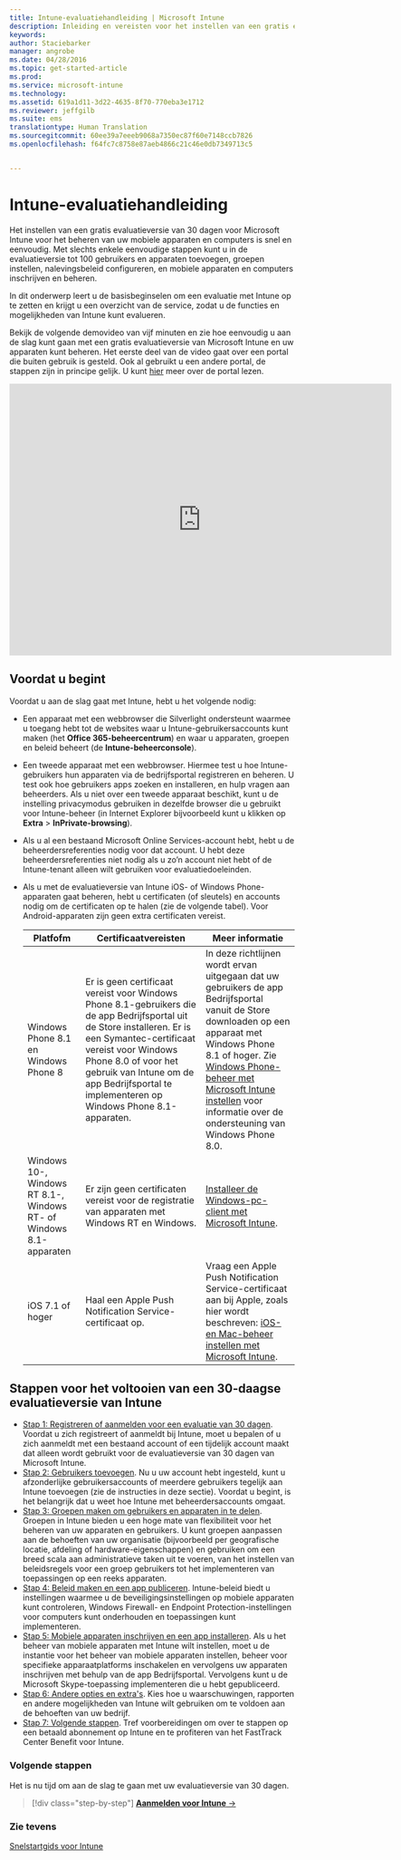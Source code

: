 ```yaml
---
title: Intune-evaluatiehandleiding | Microsoft Intune
description: Inleiding en vereisten voor het instellen van een gratis evaluatieversie van Intune van 30 dagen
keywords: 
author: Staciebarker
manager: angrobe
ms.date: 04/28/2016
ms.topic: get-started-article
ms.prod: 
ms.service: microsoft-intune
ms.technology: 
ms.assetid: 619a1d11-3d22-4635-8f70-770eba3e1712
ms.reviewer: jeffgilb
ms.suite: ems
translationtype: Human Translation
ms.sourcegitcommit: 60ee39a7eeeb9068a7350ec87f60e7148ccb7826
ms.openlocfilehash: f64fc7c8758e87aeb4866c21c46e0db7349713c5


---
```


# Intune-evaluatiehandleiding
Het instellen van een gratis evaluatieversie van 30 dagen voor Microsoft Intune voor het beheren van uw mobiele apparaten en computers is snel en eenvoudig. Met slechts enkele eenvoudige stappen kunt u in de evaluatieversie tot 100 gebruikers en apparaten toevoegen, groepen instellen, nalevingsbeleid configureren, en mobiele apparaten en computers inschrijven en beheren.

In dit onderwerp leert u de basisbeginselen om een evaluatie met Intune op te zetten en krijgt u een overzicht van de service, zodat u de functies en mogelijkheden van Intune kunt evalueren.

Bekijk de volgende demovideo van vijf minuten en zie hoe eenvoudig u aan de slag kunt gaan met een gratis evaluatieversie van Microsoft Intune en uw apparaten kunt beheren. Het eerste deel van de video gaat over een portal die buiten gebruik is gesteld. Ook al gebruikt u een andere portal, de stappen zijn in principe gelijk. U kunt [hier](https://docs.microsoft.com/intune/deploy-use/account-portal-merged-with-Office-365) meer over de portal lezen.

<iframe width="675" height="480" src="https://www.youtube.com/embed/ltcZvm4VOFU" frameborder="0" allowfullscreen></iframe>

## Voordat u begint
Voordat u aan de slag gaat met Intune, hebt u het volgende nodig:

-   Een apparaat met een webbrowser die Silverlight ondersteunt waarmee u toegang hebt tot de websites waar u Intune-gebruikersaccounts kunt maken (het **Office 365-beheercentrum**) en waar u apparaten, groepen en beleid beheert (de **Intune-beheerconsole**).

-   Een tweede apparaat met een webbrowser. Hiermee test u hoe Intune-gebruikers hun apparaten via de bedrijfsportal registreren en beheren. U test ook hoe gebruikers apps zoeken en installeren, en hulp vragen aan beheerders. Als u niet over een tweede apparaat beschikt, kunt u de instelling privacymodus gebruiken in dezelfde browser die u gebruikt voor Intune-beheer (in Internet Explorer bijvoorbeeld kunt u klikken op **Extra** &gt; **InPrivate-browsing**).

-   Als u al een bestaand Microsoft Online Services-account hebt, hebt u de beheerdersreferenties nodig voor dat account. U hebt deze beheerdersreferenties niet nodig als u zo’n account niet hebt of de Intune-tenant alleen wilt gebruiken voor evaluatiedoeleinden.

-   Als u met de evaluatieversie van Intune iOS- of Windows Phone-apparaten gaat beheren, hebt u certificaten (of sleutels) en accounts nodig om de certificaten op te halen (zie de volgende tabel). Voor Android-apparaten zijn geen extra certificaten vereist.

    |Platfofm|Certificaatvereisten|Meer informatie|
    |------------|----------------------------|--------------------|
    |Windows Phone 8.1 en Windows Phone 8 |Er is geen certificaat vereist voor Windows Phone 8.1-gebruikers die de app Bedrijfsportal uit de Store installeren. Er is een Symantec-certificaat vereist voor Windows Phone 8.0 of voor het gebruik van Intune om de app Bedrijfsportal te implementeren op Windows Phone 8.1-apparaten.|In deze richtlijnen wordt ervan uitgegaan dat uw gebruikers de app Bedrijfsportal vanuit de Store downloaden op een apparaat met Windows Phone 8.1 of hoger. Zie [Windows Phone-beheer met Microsoft Intune instellen](/Intune/Deploy-Use/set-up-windows-phone-management-with-microsoft-intune) voor informatie over de ondersteuning van Windows Phone 8.0.|
    |Windows 10-, Windows RT 8.1-, Windows RT- of Windows 8.1-apparaten|Er zijn geen certificaten vereist voor de registratie van apparaten met Windows RT en Windows.|[Installeer de Windows-pc-client met Microsoft Intune](/Intune/Deploy-Use/install-the-windows-pc-client-with-microsoft-intune).|
    |iOS 7.1 of hoger|Haal een Apple Push Notification Service-certificaat op.|Vraag een Apple Push Notification Service-certificaat aan bij Apple, zoals hier wordt beschreven: [iOS- en Mac-beheer instellen met Microsoft Intune](/Intune/Deploy-Use/set-up-ios-and-mac-management-with-microsoft-intune).|

## Stappen voor het voltooien van een 30-daagse evaluatieversie van Intune
- [Stap 1: Registreren of aanmelden voor een evaluatie van 30 dagen](get-started-with-a-30-day-trial-of-microsoft-intune-step-1.md). Voordat u zich registreert of aanmeldt bij Intune, moet u bepalen of u zich aanmeldt met een bestaand account of een tijdelijk account maakt dat alleen wordt gebruikt voor de evaluatieversie van 30 dagen van Microsoft Intune.
- [Stap 2: Gebruikers toevoegen](get-started-with-a-30-day-trial-of-microsoft-intune-step-2.md). Nu u uw account hebt ingesteld, kunt u afzonderlijke gebruikersaccounts of meerdere gebruikers tegelijk aan Intune toevoegen (zie de instructies in deze sectie). Voordat u begint, is het belangrijk dat u weet hoe Intune met beheerdersaccounts omgaat.
- [Stap 3: Groepen maken om gebruikers en apparaten in te delen](get-started-with-a-30-day-trial-of-microsoft-intune-step-3.md). Groepen in Intune bieden u een hoge mate van flexibiliteit voor het beheren van uw apparaten en gebruikers. U kunt groepen aanpassen aan de behoeften van uw organisatie (bijvoorbeeld per geografische locatie, afdeling of hardware-eigenschappen) en gebruiken om een breed scala aan administratieve taken uit te voeren, van het instellen van beleidsregels voor een groep gebruikers tot het implementeren van toepassingen op een reeks apparaten.
- [Stap 4: Beleid maken en een app publiceren](get-started-with-a-30-day-trial-of-microsoft-intune-step-4.md). Intune-beleid biedt u instellingen waarmee u de beveiligingsinstellingen op mobiele apparaten kunt controleren, Windows Firewall- en Endpoint Protection-instellingen voor computers kunt onderhouden en toepassingen kunt implementeren.
- [Stap 5: Mobiele apparaten inschrijven en een app installeren](get-started-with-a-30-day-trial-of-microsoft-intune-step-5.md). Als u het beheer van mobiele apparaten met Intune wilt instellen, moet u de instantie voor het beheer van mobiele apparaten instellen, beheer voor specifieke apparaatplatforms inschakelen en vervolgens uw apparaten inschrijven met behulp van de app Bedrijfsportal. Vervolgens kunt u de Microsoft Skype-toepassing implementeren die u hebt gepubliceerd.
- [Stap 6: Andere opties en extra's](get-started-with-a-30-day-trial-of-microsoft-intune-step-6.md). Kies hoe u waarschuwingen, rapporten en andere mogelijkheden van Intune wilt gebruiken om te voldoen aan de behoeften van uw bedrijf.
- [Stap 7: Volgende stappen](get-started-with-a-30-day-trial-of-microsoft-intune-step-7.md). Tref voorbereidingen om over te stappen op een betaald abonnement op Intune en te profiteren van het FastTrack Center Benefit voor Intune.


### Volgende stappen
Het is nu tijd om aan de slag te gaan met uw evaluatieversie van 30 dagen.

>[!div class="step-by-step"]
[**Aanmelden voor Intune** &rarr;](.\get-started-with-a-30-day-trial-of-microsoft-intune-step-1.md)

### Zie tevens
[Snelstartgids voor Intune](/intune/get-started/start-with-a-paid-subscription-to-microsoft-intune)



<!--HONumber=Jul16_HO4-->


